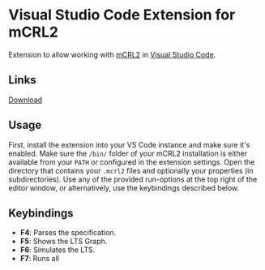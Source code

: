 # Visual Studio Code Extension for mCRL2
Extension to allow working with [mCRL2](https://mcrl2.org/) in [Visual Studio Code](https://code.visualstudio.com/).

## Links
[Download](https://marketplace.visualstudio.com/items?itemName=CptWesley.mcrl2)

## Usage
First, install the extension into your VS Code instance and make sure it's enabled.
Make sure the `/bin/` folder of your mCRL2 installation is either available from your `PATH` or configured in the extension settings.
Open the directory that contains your `.mcrl2` files and optionally your properties (in subdirectories).
Use any of the provided run-options at the top right of the editor window, or alternatively, use the keybindings described below.

## Keybindings
- __F4__: Parses the specification.
- __F5__: Shows the LTS Graph.
- __F6__: Simulates the LTS.
- __F7__: Runs all 